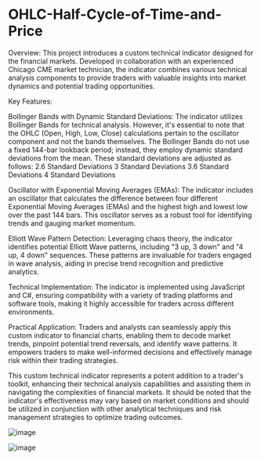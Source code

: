 # OHLC-Half-Cycle-of-Time-and-Price
Overview: This project introduces a custom technical indicator designed for the financial markets. Developed in collaboration with an experienced Chicago CME market technician, the indicator combines various technical analysis components to provide traders with valuable insights into market dynamics and potential trading opportunities.

Key Features:

Bollinger Bands with Dynamic Standard Deviations: The indicator utilizes Bollinger Bands for technical analysis. However, it's essential to note that the OHLC (Open, High, Low, Close) calculations pertain to the oscillator component and not the bands themselves. The Bollinger Bands do not use a fixed 144-bar lookback period; instead, they employ dynamic standard deviations from the mean. These standard deviations are adjusted as follows:
2.6 Standard Deviations
3 Standard Deviations
3.6 Standard Deviations
4 Standard Deviations

Oscillator with Exponential Moving Averages (EMAs): The indicator includes an oscillator that calculates the difference between four different Exponential Moving Averages (EMAs) and the highest high and lowest low over the past 144 bars. This oscillator serves as a robust tool for identifying trends and gauging market momentum.

Elliott Wave Pattern Detection: Leveraging chaos theory, the indicator identifies potential Elliott Wave patterns, including "3 up, 3 down" and "4 up, 4 down" sequences. These patterns are invaluable for traders engaged in wave analysis, aiding in precise trend recognition and predictive analytics.

Technical Implementation: The indicator is implemented using JavaScript and C#, ensuring compatibility with a variety of trading platforms and software tools, making it highly accessible for traders across different environments.

Practical Application: Traders and analysts can seamlessly apply this custom indicator to financial charts, enabling them to decode market trends, pinpoint potential trend reversals, and identify wave patterns. It empowers traders to make well-informed decisions and effectively manage risk within their trading strategies.

This custom technical indicator represents a potent addition to a trader's toolkit, enhancing their technical analysis capabilities and assisting them in navigating the complexities of financial markets. It should be noted that the indicator's effectiveness may vary based on market conditions and should be utilized in conjunction with other analytical techniques and risk management strategies to optimize trading outcomes.


![image](https://github.com/muradhaider/OHLC-Half-Cycle-of-Time-and-Price/assets/59993534/ec15964e-eba3-4b39-91f8-a07e7864ab35)

![image](https://github.com/muradhaider/OHLC-Half-Cycle-of-Time-and-Price/assets/59993534/cbc0e22c-5928-4e50-a8f9-7b3ae2232c0d)


